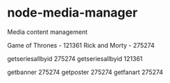 # node-media-manager
Media content management

Game of Thrones - 121361
Rick and Morty - 275274 

getseriesallbyid 275274
getseriesallbyid 121361

getbanner 275274
getposter 275274
getfanart 275274